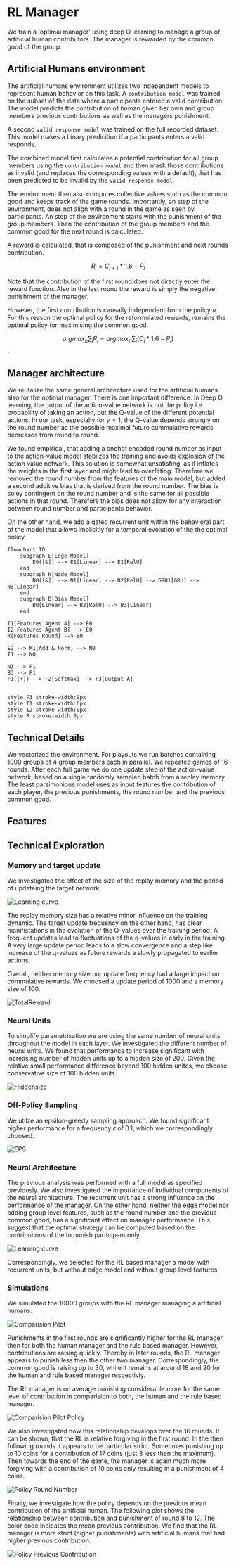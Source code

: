 # RL Manager

We train a 'optimal manager' using deep Q learning to manage a group of
artificial human contributors. The manager is rewarded by the common good of the group.

## Artificial Humans environment

The artificial humans environment utilizes two independent models to represent
human behavior on this task. A `contribution model` was trained on the subset of
the data where a participants entered a valid contribution. The model predicts
the contribution of human given her own and group members previous contributions
as well as the managers punishment.

A second `valid response model` was trained on the full recorded dataset. This
model makes a binary predicition if a participants enters a valid responds.

The combined model first calculates a potential contribution for all group
members using the `contribution model` and then mask those contributions as
invalid (and replaces the corresponding values with a default), that has been
predicted to be invalid by the `valid response model`.

The environment then also computes collective values such as the common good and
keeps track of the game rounds. Importantly, an step of the environment, does not
align with a round in the game as seen by participants. An step of the
environment starts with the punishment of the group members. Then the
contribution of the group members and the common good for the next round is calculated.

A reward is calculated, that is composed of the punishment and next rounds
contribution.

$$
R_i = C_{i+1} * 1.6 - P_{i}
$$

Note that the contribution of the first round does not directly enter the reward
function. Also in the last round the reward is simply the negative punishment of
the manager.

However, the first contribution is causally independent from the policy ${\pi}$.
For this reason the optimal policy for the reformulated rewards, remains the
optimal policy for maximising the common good.

$$
arg max_{\pi} \sum_i R_i = arg max_{\pi} \sum_i (C_i * 1.6 - P_i)
$$.

## Manager architecture

We reutalize the same general architecture used for the artificial humans also
for the optimal manager. There is one important difference. In Deep Q learning,
the output of the action-value network is not the policy i.e. probability of taking
an action, but the Q-value of the different potential actions. In our task,
especially for $\gamma = 1$, the Q-value depends strongly on the round number as
the possible maximal future cummulative rewards decreases from round to round.

We found empirical, that adding a onehot encoded round number as input to the
action-value model stabilzes the training and avoids explosion of the action value
network. This solution is somewhat unsatisfing, as it inflates the weights in
the first layer and might lead to overfitting. Therefore we removed the round
number from the features of the main model, but added a second additive bias
that is derived from the round number. The bias is soley contingent on the round
number and is the same for all possible actions in that round. Therefore the
bias does not allow for any interaction between round number and
participants behavior.

On the other hand, we add a gated recurrent unit within the behavioral part of
the model that allows implicitly for a temporal evolution of the the optimal policy.

```mermaid
flowchart TD
    subgraph E[Edge Model]
        E0([&]) --> E1[Linear] --> E2[RelU]
    end
    subgraph N[Node Model]
        N0([&]) --> N1[Linear] --> N2[RelU] --> GRU1[GRU] --> N3[Linear]
    end
    subgraph B[Bias Model]
        B0[Linear] --> B2[RelU] --> B3[Linear]
    end

I1[Features Agent A] --> E0
I2[Features Agent B] --> E0
R[Features Round] --> B0

E2 --> M1[Add & Norm] --> N0
I1 --> N0

N3 --> F1
B3 --> F1
F1([+]) --> F2[Softmax] --> F3[Output A]


style F3 stroke-width:0px
style I1 stroke-width:0px
style I2 stroke-width:0px
style R stroke-width:0px
```


## Technical Details

We vectorized the environment. For playouts we run batches containing 1000
groups of 4 group members each in parallel. We repeated games of 16 rounds.
After each full game we do one update step of the action-value network, based on
a single randomly sampled batch from a replay memory. The least parsimonious
model uses as input features the contribution of each player, the previous
punishments, the round number and the previous common good.

## Features

## Technical Exploration

### Memory and target update

We investigated the effect of the size of the replay memory and the period of updateing the target network.

![Learning
curve](../notebooks/evalutation/plots/manager_v3_16_target_updated3/q_values.jpg)

The replay memory size has a relative minor influence on the training dynamic.
The target update frequency on the other hand, has clear manifistations in the
evolution of the Q-values over the training period. A frequent updates lead
to fluctuations of the q-values in early in the training. A very large update
period leads to a slow convergence and a step like increase of the q-values as
future rewards a slowly propagated to earlier actions.

Overall, neither memory size nor update frequency had a large impact on
commulative rewards. We choosed a update period of 1000 and a memory size of 100.


![TotalReward](../notebooks/evalutation/plots/manager_v3_16_target_updated3/cum_reward.jpg)


### Neural Units

To simplify parametrisation we are using the same number of neural units
throughout the model in each layer. We investigated the different number of
neural units. We found that performance to increase significant with increasing
number of hidden units up to a hidden size of 200. Given the relative small
performance difference beyond 100 hidden unites, we choose conservative size of
100 hidden units.

![Hiddensize](../notebooks/evalutation/plots/manager_v3_13_hiddensize3/model_comparision.jpg)

### Off-Policy Sampling

We utilze an epsilon-greedy sampling approach. We found significant higher
performance for a frequency $\epsilon$ of $0.1$, which we correspondingly choosed.

![EPS](../notebooks/evalutation/plots/manager_v3_14_eps3/model_comparision.jpg)

### Neural Architecture

The previous analysis was performed with a full model as specified previously.
We also investigated the importance of individual components of the neural
architecture. The recurrent unit has a strong influence on the performance of
the manager. On the other hand, neither the edge model nor adding group
level features, such as the round number and the previous common good, has a
significant effect on manager performance. This suggest that the optimal
strategy can be computed based on the contributions of the to punish participant
only.

![Learning
curve](../notebooks/evalutation/plots/manager_v3_17_model3/model_comparision.jpg)

Correspondingly, we selected for the RL based manager a model with recurrent
units, but without edge model and without group level features.

### Simulations

We simulated the 10000 groups with the RL manager managing a artificial humans.

![Comparision Pilot](../notebooks/test_manager/plots/simulate_ah_om/comparison_pilot.jpg)

Punishments in the first rounds are significantly higher for the RL manager then
for both the human
manager and the rule based manager. However,
contributions are raising quickly. Thereby in later rounds, the RL manager
appears to punish less then the other two manager. Correspondingly, the common
good is raising up to 30, while it remains at around 18 and 20 for the human and
rule based manager respectivly.

The RL manager is on average punishing considerable more for the same level of
contribution in comparision to both, the human and the rule based manager.

![Comparision Pilot Policy](../notebooks/test_manager/plots/simulate_ah_om/comparison_pilot_policy.jpg)

We also investigated how this relationship develops over the 16 rounds. It can
be shown, that the RL is relative forgiving in the first round. In the then
following rounds it appears to be particular strict. Sometimes punishing up to
10 coins for a contribution of 17 coins (just 3 less then the maximum). Then
towards the end of the game, the manager is again much more forgiving with a
contribution of 10 coins only resulting in a punishment of 4 coins.

![Policy Round Number](../notebooks/test_manager/plots/simulate_ah_om/policy_round_number.jpg)

Finally, we investigate how the policy depends on the previous mean contribution of the
artificial human. The following plot shows the relationship between contribution
and punishment of round 8 to 12. The color code indicates the mean previous
contribution. We find that the RL manager is more strict (higher punishments)
with artificial humans that had higher previous contribution.

![Policy Previous Contribution](../notebooks/test_manager/plots/simulate_ah_om/policy_prev_contribution.jpg)



